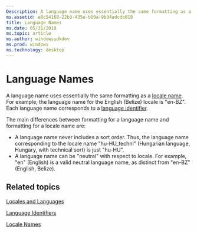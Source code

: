 ```yaml
---
Description: A language name uses essentially the same formatting as a locale name. For example, the language name for the English (Belize) locale is &\#0034;en-BZ&\#0034;. Each language name corresponds to a language identifier.
ms.assetid: e8c54168-22b3-435e-b19a-9b34adcdb018
title: Language Names
ms.date: 05/31/2018
ms.topic: article
ms.author: windowssdkdev
ms.prod: windows
ms.technology: desktop
---
```


# Language Names

A language name uses essentially the same formatting as a [locale name](locale-names.md). For example, the language name for the English (Belize) locale is "en-BZ". Each language name corresponds to a [language identifier](language-identifiers.md).

The main differences between formatting for a language name and formatting for a locale name are:

-   A language name never includes a sort order. Thus, the language name corresponding to the locale name "hu-HU\_technl" (Hungarian language, Hungary, with technical sort) is just "hu-HU".
-   A language name can be "neutral" with respect to locale. For example, "en" (English) is a valid neutral language name, as distinct from "en-BZ" (English, Belize).

## Related topics

<dl> <dt>

[Locales and Languages](locales-and-languages.md)
</dt> <dt>

[Language Identifiers](language-identifiers.md)
</dt> <dt>

[Locale Names](locale-names.md)
</dt> </dl>

 

 



